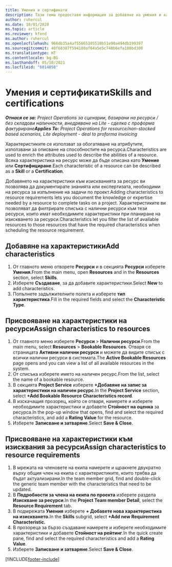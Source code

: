 ```yaml
---
title: Умения и сертификати
description: Тази тема предоставя информация за добавяне на умения и характеристики за сертифициране към ресурси.
author: ruhercul
ms.date: 10/01/2020
ms.topic: article
ms.reviewer: kfend
ms.author: ruhercul
ms.openlocfilehash: 966db35a4af55665105518b51e90a494db199397
ms.sourcegitcommit: 40f68387f594180af64a5e5c748b6efa188bd300
ms.translationtype: HT
ms.contentlocale: bg-BG
ms.lasthandoff: 05/10/2021
ms.locfileid: "6014058"
---
```

# <a name="skills-and-certifications"></a><span data-ttu-id="50bf0-103">Умения и сертификати</span><span class="sxs-lookup"><span data-stu-id="50bf0-103">Skills and certifications</span></span>
<span data-ttu-id="50bf0-104">_**Отнася се за:** Project Operations за сценарии, базирани на ресурси / без складови наличности, внедряване на Lite - сделка с проформа фактуриране_</span><span class="sxs-lookup"><span data-stu-id="50bf0-104">_**Applies To:** Project Operations for resource/non-stocked based scenarios, Lite deployment - deal to proforma invoicing_</span></span>

<span data-ttu-id="50bf0-105">Характеристиките се използват за обогатяване на атрибутите, използвани за описване на способностите на ресурса.</span><span class="sxs-lookup"><span data-stu-id="50bf0-105">Characteristics are used to enrich the attributes used to describe the abilities of a resource.</span></span> <span data-ttu-id="50bf0-106">Всяка характеристика на ресурс може да бъде описана като **Умение** или **Сертифициране**.</span><span class="sxs-lookup"><span data-stu-id="50bf0-106">Each characteristic of a resource can be described as a **Skill** or a **Certification**.</span></span>

<span data-ttu-id="50bf0-107">Добавянето на характеристики към изискванията за ресурс ви позволява да документирате знанията или експертизата, необходими на ресурса за изпълнение на задачи по проект.</span><span class="sxs-lookup"><span data-stu-id="50bf0-107">Adding characteristics to resource requirements lets you document the knowledge or expertise needed by a resource to complete tasks on a project.</span></span> <span data-ttu-id="50bf0-108">Характеристиките ви позволяват да филтрирате списъка с налични ресурси към тези ресурси, които имат необходимите характеристики при планиране на изискването за ресурси.</span><span class="sxs-lookup"><span data-stu-id="50bf0-108">Characteristics let you filter the list of available resources to those resources that have the required characteristics when scheduling the resource requirement.</span></span>

## <a name="add-characteristics"></a><span data-ttu-id="50bf0-109">Добавяне на характеристики</span><span class="sxs-lookup"><span data-stu-id="50bf0-109">Add characteristics</span></span>

1. <span data-ttu-id="50bf0-110">От главното меню отворете **Ресурси** и в секцията **Ресурси** изберете **Умения**.</span><span class="sxs-lookup"><span data-stu-id="50bf0-110">From the main menu, open **Resources** and in the **Resources** section, select **Skills**.</span></span>
2. <span data-ttu-id="50bf0-111">Изберете **Създаване**, за да добавите характеристики.</span><span class="sxs-lookup"><span data-stu-id="50bf0-111">Select **New** to add characteristics.</span></span>
3. <span data-ttu-id="50bf0-112">Попълнете задължителните полета и изберете **тип характеристика**.</span><span class="sxs-lookup"><span data-stu-id="50bf0-112">Fill in the required fields and select the **Characteristic Type**.</span></span>

## <a name="assign-characteristics-to-resources"></a><span data-ttu-id="50bf0-113">Присвояване на характеристики на ресурси</span><span class="sxs-lookup"><span data-stu-id="50bf0-113">Assign characteristics to resources</span></span>

1. <span data-ttu-id="50bf0-114">От главното меню изберете **Ресурси** > **Налични ресурси**.</span><span class="sxs-lookup"><span data-stu-id="50bf0-114">From the main menu, select **Resources** > **Bookable Resources**.</span></span> <span data-ttu-id="50bf0-115">Отваря се страницата **Активни налични ресурси** и можете да видите списък с всички налични ресурси в системата.</span><span class="sxs-lookup"><span data-stu-id="50bf0-115">The **Active Bookable Resources** page opens and you can view a list of all available resources in the system.</span></span>
2. <span data-ttu-id="50bf0-116">От списъка изберете името на наличен ресурс.</span><span class="sxs-lookup"><span data-stu-id="50bf0-116">From the list, select the name of a bookable resource.</span></span>
3. <span data-ttu-id="50bf0-117">В секцията **Project Service** изберете **+Добавяне на запис за характеристики на наличен ресурс**.</span><span class="sxs-lookup"><span data-stu-id="50bf0-117">In the **Project Service** section, select **+Add Bookable Resource Characteristics record**.</span></span>
4. <span data-ttu-id="50bf0-118">В изскачащия прозорец, който се отваря, намерете и изберете необходимите характеристики и добавете **Стойност на оценка** за ресурса.</span><span class="sxs-lookup"><span data-stu-id="50bf0-118">In the pop-up window that opens, find and select the required characteristics, and add a **Rating Value** for the resource.</span></span>
5. <span data-ttu-id="50bf0-119">Изберете **Записване и затваряне**.</span><span class="sxs-lookup"><span data-stu-id="50bf0-119">Select **Save & Close**.</span></span>

## <a name="assign-characteristics-to-resource-requirements"></a><span data-ttu-id="50bf0-120">Присвояване на характеристики към изисквания за ресурси</span><span class="sxs-lookup"><span data-stu-id="50bf0-120">Assign characteristics to resource requirements</span></span>

1. <span data-ttu-id="50bf0-121">В мрежата на членовете на екипа намерете и щракнете двукратно върху общия член на екипа с характеристиките, които трябва да бъдат актуализирани.</span><span class="sxs-lookup"><span data-stu-id="50bf0-121">In the team member grid, find and double-click the generic team member with the characteristics that need to be updated.</span></span>
2. <span data-ttu-id="50bf0-122">В **Подробности за члена на екипа по проекта** изберете раздела **Изискване за ресурси**.</span><span class="sxs-lookup"><span data-stu-id="50bf0-122">In the **Project Team member Detail**, select the **Resource Requirement** tab.</span></span>
3. <span data-ttu-id="50bf0-123">В подмрежата **Умения** изберете **+ Добавете нова характеристика на изискването.**</span><span class="sxs-lookup"><span data-stu-id="50bf0-123">In the **Skills** subgrid, select **+Add new Requirement Characteristic.**</span></span>
4. <span data-ttu-id="50bf0-124">В прозореца за бързо създаване намерете и изберете необходимите характеристики и добавете **Стойност на рейтинг**.</span><span class="sxs-lookup"><span data-stu-id="50bf0-124">In the quick create pane, find and select the required characteristics and add a **Rating Value**.</span></span>
5. <span data-ttu-id="50bf0-125">Изберете **Записване и затваряне**.</span><span class="sxs-lookup"><span data-stu-id="50bf0-125">Select **Save & Close**.</span></span>

[!INCLUDE[footer-include](../includes/footer-banner.md)]